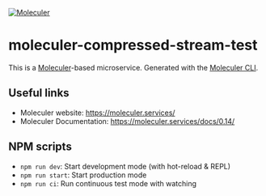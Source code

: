 [![Moleculer](https://badgen.net/badge/Powered%20by/Moleculer/0e83cd)](https://moleculer.services)

# moleculer-compressed-stream-test
This is a [Moleculer](https://moleculer.services/)-based microservice. Generated with the [Moleculer CLI](https://moleculer.services/docs/0.14/moleculer-cli.html).


## Useful links

* Moleculer website: https://moleculer.services/
* Moleculer Documentation: https://moleculer.services/docs/0.14/

## NPM scripts

- `npm run dev`: Start development mode (with hot-reload & REPL)
- `npm run start`: Start production mode
- `npm run ci`: Run continuous test mode with watching
